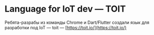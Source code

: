 # Language for IoT dev — TOIT

Ребята-разрабы из команды Chrome и Dart/Flutter создали язык для разработки под IoT — toit — [https://toit.io/](https://toit.io/)
